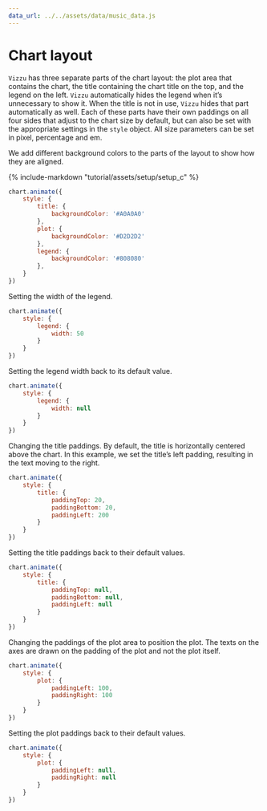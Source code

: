 ```yaml
---
data_url: ../../assets/data/music_data.js
---
```


# Chart layout

`Vizzu` has three separate parts of the chart layout: the plot area that
contains the chart, the title containing the chart title on the top, and the
legend on the left. `Vizzu` automatically hides the legend when it’s unnecessary
to show it. When the title is not in use, `Vizzu` hides that part automatically
as well. Each of these parts have their own paddings on all four sides that
adjust to the chart size by default, but can also be set with the appropriate
settings in the `style` object. All size parameters can be set in pixel,
percentage and em.

We add different background colors to the parts of the layout to show how they
are aligned.

<div id="tutorial_01"></div>

{% include-markdown "tutorial/assets/setup/setup_c" %}

```javascript
chart.animate({
    style: {
        title: {
            backgroundColor: '#A0A0A0'
        },
        plot: {
            backgroundColor: '#D2D2D2'
        },
        legend: {
            backgroundColor: '#808080'
        },
    }
})
```

Setting the width of the legend.

<div id="tutorial_02"></div>

```javascript
chart.animate({
    style: {
        legend: {
            width: 50
        }
    }
})
```

Setting the legend width back to its default value.

<div id="tutorial_03"></div>

```javascript
chart.animate({
    style: {
        legend: {
            width: null
        }
    }
})
```

Changing the title paddings. By default, the title is horizontally centered
above the chart. In this example, we set the title’s left padding, resulting in
the text moving to the right.

<div id="tutorial_04"></div>

```javascript
chart.animate({
    style: {
        title: {
            paddingTop: 20,
            paddingBottom: 20,
            paddingLeft: 200
        }
    }
})
```

Setting the title paddings back to their default values.

<div id="tutorial_05"></div>

```javascript
chart.animate({
    style: {
        title: {
            paddingTop: null,
            paddingBottom: null,
            paddingLeft: null
        }
    }
})
```

Changing the paddings of the plot area to position the plot. The texts on the
axes are drawn on the padding of the plot and not the plot itself.

<div id="tutorial_06"></div>

```javascript
chart.animate({
    style: {
        plot: {
            paddingLeft: 100,
            paddingRight: 100
        }
    }
})
```

Setting the plot paddings back to their default values.

<div id="tutorial_07"></div>

```javascript
chart.animate({
    style: {
        plot: {
            paddingLeft: null,
            paddingRight: null
        }
    }
})
```

<script src="../chart_layout.js"></script>
